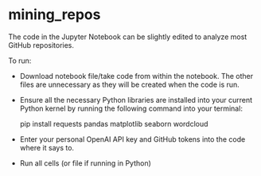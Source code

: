 # mining_repos

The code in the Jupyter Notebook can be slightly edited to analyze most GitHub repositories.

To run:

* Download notebook file/take code from within the notebook. The other files are unnecessary as they will be created when the code is run.
  
* Ensure all the necessary Python libraries are installed into your current Python kernel by running the following command into your terminal:

  pip install requests pandas matplotlib seaborn wordcloud

* Enter your personal OpenAI API key and GitHub tokens into the code where it says to.

* Run all cells (or file if running in Python)
